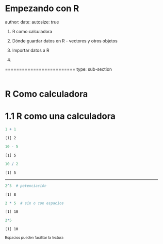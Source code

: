 Empezando con R
========================================================
author: 
date: 
autosize: true

1. R como calculadora

2. Dónde guardar datos en R - vectores y otros objetos

3. Importar datos a R

1.
=========================
type: sub-section
<br><br>
# R Como calculadora

1.1 R como una calculadora
========================================================


```r
1 + 1
```

```
[1] 2
```

```r
10 - 5
```

```
[1] 5
```

```r
10 / 2
```

```
[1] 5
```
***

```r
2^3  # potenciación
```

```
[1] 8
```

```r
2 * 5  # sin o con espacios
```

```
[1] 10
```

```r
2*5
```

```
[1] 10
```
<small>Espacios pueden facilitar la lectura</small>
